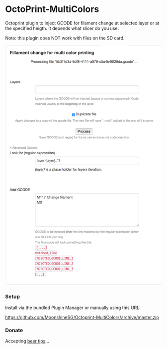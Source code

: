 # OctoPrint-MultiColors

Octoprint plugin to inject GCODE for filament change at selected layer or at the specified heigth. It depends what slicer do you use.

Note: this plugin does NOT work with files on the SD card.

![screenshot](screenshot_1.png)


### Setup

Install via the bundled Plugin Manager or manually using this URL:

https://github.com/MoonshineSG/Octoprint-MultiColors/archive/master.zip

### Donate

Accepting [beer tips](https://paypal.me/ovidiuhossu)...
